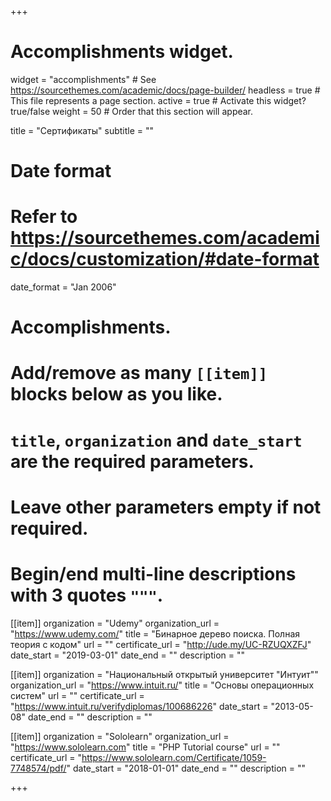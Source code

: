 +++
# Accomplishments widget.
widget = "accomplishments"  # See https://sourcethemes.com/academic/docs/page-builder/
headless = true  # This file represents a page section.
active = true  # Activate this widget? true/false
weight = 50  # Order that this section will appear.

title = "Сертификаты"
subtitle = ""

# Date format
#   Refer to https://sourcethemes.com/academic/docs/customization/#date-format
date_format = "Jan 2006"

# Accomplishments.
#   Add/remove as many `[[item]]` blocks below as you like.
#   `title`, `organization` and `date_start` are the required parameters.
#   Leave other parameters empty if not required.
#   Begin/end multi-line descriptions with 3 quotes `"""`.

[[item]]
  organization = "Udemy"
  organization_url = "https://www.udemy.com/"
  title = "Бинарное дерево поиска. Полная теория с кодом"
  url = ""
  certificate_url = "http://ude.my/UC-RZUQXZFJ"
  date_start = "2019-03-01"
  date_end = ""
  description = ""

[[item]]
  organization = "Национальный открытый университет \"Интуит\""
  organization_url = "https://www.intuit.ru/"
  title = "Основы операционных систем"
  url = ""
  certificate_url = "https://www.intuit.ru/verifydiplomas/100686226"
  date_start = "2013-05-08"
  date_end = ""
  description = ""
  
[[item]]
  organization = "Sololearn"
  organization_url = "https://www.sololearn.com"
  title = "PHP Tutorial course"
  url = ""
  certificate_url = "https://www.sololearn.com/Certificate/1059-7748574/pdf/"
  date_start = "2018-01-01"
  date_end = ""
  description = ""

+++

